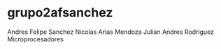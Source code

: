# grupo2afsanchez
Andres Felipe Sanchez
Nicolas Arias Mendoza
Julian Andres Rodriguez 
Microprocesadores
